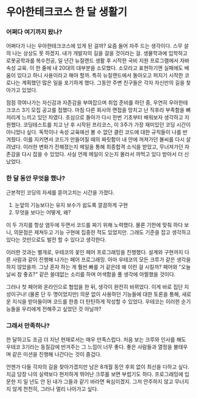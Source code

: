 # 우아한테크코스 한 달 생활기

### 어쩌다 여기까지 왔나?

어쩌다가 나는 우아한테크코스에 있게 된 걸까? 요즘 들어 자주 드는 생각이다.
스무 살의 나는 상상도 못 하겠지. 내가 개발자의 길을 걸을 것이라는 걸.
생물학과에 입학하고 로봇공학과를 복수전공, 일 년간 뉴질랜드 생활 후 시작한 국비 지원 프로그램에서 자바 속성 교육.
이 한 줄에 내 20대의 대부분을 소모했다. 소모라고 표현하기엔 실패에도 배움이 있다고 하니 사용이라고 해야 할까.
특히 뉴질랜드에서 돌아오고 퍼지기 시작한 코로나는 계획했던 많은 일을 포기하게 했다.
그동안 주변 친구들은 각자 자신만의 길을 찾아가고 있었다.

점점 깎여나가는 자신감과 자존감을 부여잡으며 취업 준비를 하던 중, 우연히 우아한테크코스 3기 모집 공고를 접했다.
마침 다른 회사의 면접을 망치고 난 직후라 부족함을 뼈저리게 느끼고 있던 차였다.
초심으로 돌아가 다시 한번 기초부터 배워보자 생각하고 지원했다.
코딩테스트를 치고 난 후 시작된 프리코스, 이 3주가 가장 재미있던 코딩 시간이 아니었나 싶다.
독학이나 속성 교육에선 볼 수 없던 클린 코드에 대한 규칙들이 나를 반겨줬다.
이를 지키면서 코드가 만들어질 때의 짜릿함이 내 안에 꺼져가던 불씨를 다시 살려냈다.
이러한 변화가 전해졌는지 메일을 통해 최종합격 소식을 받았고, 무너져가던 자존감을 다시 잡을 수 있었다.
사실 언제 메일이 오는지 몰라서 까먹고 있다 받아서 더 신났었다.

### 한 달 동안 무엇을 했나?

근본적인 코딩의 자세를 뜯어고치는 시간을 가졌다.

1. 눈앞의 기능보다는 유지 보수가 쉽도록 깔끔하게 구현
2. 무엇을 보다는 어떻게, 왜?

이 두 가지를 항상 염두에 두면서 코드를 짜기 위해 노력했다.
물론 기한에 맞춰 하다 보니, 의문점은 제쳐두고 기능 구현에 집중한 적도 있었지만.
그래도 기준을 잡고 생각하고 있다는 것만으로도 발전 할 수 있다고 생각한다.

이러한 것과는 별개로, 우테코의 꽃인 페어 프로그래밍을 진행했다.
설계와 구현까지 다른 사람과 같이 진행해 나가는 페어 프로그래밍.
아마 우테코의 모든 크루가 같은 생각을 하지 않았을까.
그냥 혼자 하는 게 훨씬 빠를 거 같은데 왜 이런 걸 시킬까?
페어와 "오늘 날씨 참 좋죠?" 같은 쓸데없는 소리를 하며 어색함을 풀 생각에 아찔했을 것이다.

그러나 첫 페어와 온라인으로 협업을 한 뒤, 생각이 완전히 바뀌었다.
이게 바로 집단 지성이구나! (물론 단 두 명이었지만)
의문 없이 사용하던 기능들에 대한 토론을 통해, 새로운 지식을 받아들이며 코드를 한층 더 탄탄하게 작성할 수 있었다.
우테코는 이러한 순기능들을 우리에게 전해주고 싶었던 것 아닐까?

### 그래서 만족하나?

한 달하고도 조금 더 지난 현재로서는 매우 만족스럽다.
처음 보는 크루와 인사를 해도 우테코 3기라는 동질감에 반겨주는 그 느낌이 너무 좋다.
좋은 사람들과 열정을 불태우며 같은 미션을 진행해 나간다는 것이 즐겁다.

언젠가 다들 각자의 길을 찾아가겠지만 남은 8개월 동안 후회 없이 최선을 다하고 싶다.
지금 당장 나의 실력보다 현저하게 뛰어난 크루를 보면 부럽기도 하다.
프로그래밍에 입문한 지 일 년도 안 된 내가 그들과 같기 바라면 욕심이겠지.
그저 안주하지 않고 무너지지 않게 천천히, 그러나 멀리 나아가고 싶다.